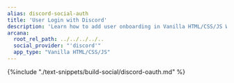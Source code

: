 ```yaml
---
alias: discord-social-auth
title: 'User Login with Discord'
description: 'Learn how to add user onboarding in Vanilla HTML/CSS/JS Web3 apps using custom login UI and Discord as the social login provider.'
arcana:
  root_rel_path: ../../../../..
  social_provider: "'discord'"
  app_type: "Vanilla HTML/CSS/JS"
---
```


{%include "./text-snippets/build-social/discord-oauth.md" %}